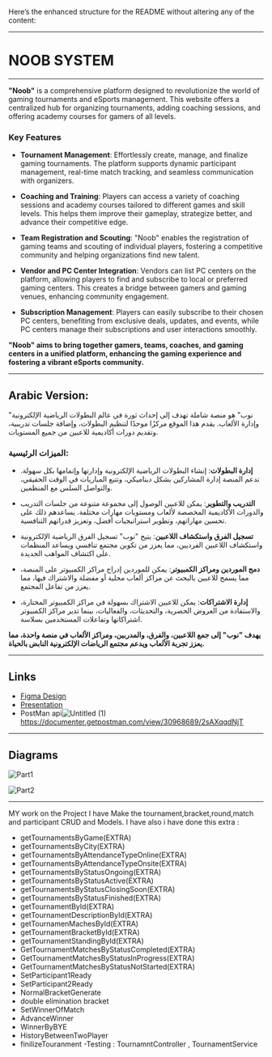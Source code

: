 Here’s the enhanced structure for the README without altering any of the content:

---

# NOOB SYSTEM

---

**"Noob"** is a comprehensive platform designed to revolutionize the world of gaming tournaments and eSports management. This website offers a centralized hub for organizing tournaments, adding coaching sessions, and offering academy courses for gamers of all levels.

### Key Features

- **Tournament Management**: Effortlessly create, manage, and finalize gaming tournaments. The platform supports dynamic participant management, real-time match tracking, and seamless communication with organizers.

- **Coaching and Training**: Players can access a variety of coaching sessions and academy courses tailored to different games and skill levels. This helps them improve their gameplay, strategize better, and advance their competitive edge.

- **Team Registration and Scouting**: "Noob" enables the registration of gaming teams and scouting of individual players, fostering a competitive community and helping organizations find new talent.

- **Vendor and PC Center Integration**: Vendors can list PC centers on the platform, allowing players to find and subscribe to local or preferred gaming centers. This creates a bridge between gamers and gaming venues, enhancing community engagement.

- **Subscription Management**: Players can easily subscribe to their chosen PC centers, benefiting from exclusive deals, updates, and events, while PC centers manage their subscriptions and user interactions smoothly.

**"Noob" aims to bring together gamers, teams, coaches, and gaming centers in a unified platform, enhancing the gaming experience and fostering a vibrant eSports community.**

---

## Arabic Version:

"نوب" هو منصة شاملة تهدف إلى إحداث ثورة في عالم البطولات الرياضية الإلكترونية وإدارة الألعاب. يقدم هذا الموقع مركزًا موحدًا لتنظيم البطولات، وإضافة جلسات تدريبية، وتقديم دورات أكاديمية للاعبين من جميع المستويات.

### الميزات الرئيسية:

- **إدارة البطولات**: إنشاء البطولات الرياضية الإلكترونية وإدارتها وإتمامها بكل سهولة. تدعم المنصة إدارة المشاركين بشكل ديناميكي، وتتبع المباريات في الوقت الحقيقي، والتواصل السلس مع المنظمين.

- **التدريب والتطوير**: يمكن للاعبين الوصول إلى مجموعة متنوعة من جلسات التدريب والدورات الأكاديمية المخصصة لألعاب ومستويات مهارات مختلفة. يساعدهم ذلك على تحسين مهاراتهم، وتطوير استراتيجيات أفضل، وتعزيز قدراتهم التنافسية.

- **تسجيل الفرق واستكشاف اللاعبين**: يتيح "نوب" تسجيل الفرق الرياضية الإلكترونية واستكشاف اللاعبين الفرديين، مما يعزز من تكوين مجتمع تنافسي ويساعد المنظمات على اكتشاف المواهب الجديدة.

- **دمج الموردين ومراكز الكمبيوتر**: يمكن للموردين إدراج مراكز الكمبيوتر على المنصة، مما يسمح للاعبين بالبحث عن مراكز ألعاب محلية أو مفضلة والاشتراك فيها، مما يعزز من تفاعل المجتمع.

- **إدارة الاشتراكات**: يمكن للاعبين الاشتراك بسهولة في مراكز الكمبيوتر المختارة، والاستفادة من العروض الحصرية، والتحديثات، والفعاليات، بينما تدير مراكز الكمبيوتر اشتراكاتها وتفاعلات المستخدمين بسلاسة.

**يهدف "نوب" إلى جمع اللاعبين، والفرق، والمدربين، ومراكز الألعاب في منصة واحدة، مما يعزز تجربة الألعاب ويدعم مجتمع الرياضات الإلكترونية النابض بالحياة.**

---

## Links

- [Figma Design](https://www.figma.com/design/uGFtV8Jcs5FD52LDU8ESxv/Untitled?node-id=0-1&t=V7eJ7Z3AifS0XrJO-1)
- [Presentation](https://www.canva.com/design/DAGQ_9lAwuU/uPJlkOj0XV8sx3AN4qdTiA/edit?utm_content=DAGQ_9lAwuU&utm_campaign=designshare&utm_medium=link2&utm_source=sharebutton)
- PostMan api![Untitled (1)](https://github.com/user-attachments/assets/e3ee79e7-eabf-4cd8-b25c-fb4b31d8e012)
https://documenter.getpostman.com/view/30968689/2sAXqqdNjT

---

## Diagrams


![Part1](https://github.com/user-attachments/assets/0235d2e0-464f-431a-99be-ef835b32c0dc)


![Part2](https://github.com/user-attachments/assets/997b509c-1fa1-4ee8-88c3-fbbd132bbc9c)

---

MY work on the Project 
I have Make the tournament,bracket,round,match and participant CRUD and Models. 
I have also i have done this extra : 
- getTournamentsByGame(EXTRA)
- getTournamentsByCity(EXTRA)
- getTournamentsByAttendanceTypeOnline(EXTRA)
- getTournamentsByAttendanceTypeOnsite(EXTRA)
- getTournamentsByStatusOngoing(EXTRA)
- getTournamentsByStatusActive(EXTRA)
- getTournamentsByStatusClosingSoon(EXTRA)
- getTournamentsByStatusFinished(EXTRA)
- getTournamentById(EXTRA)
- getTournamentDescriptionById(EXTRA)
- getTournamenMachesById(EXTRA)
- getTournamentBracketById(EXTRA)
- getTournamentStandingById(EXTRA)
- GetTournamentMatchesByStatusCompleted(EXTRA)
- GetTournamentMatchesByStatusInProgress(EXTRA)
- GetTournamentMatchesByStatusNotStarted(EXTRA)
- SetParticipant1Ready
- SetParticipant2Ready
- NormalBracketGenerate
- double elimination bracket
- SetWinnerOfMatch
- AdvanceWinner
- WinnerByBYE
- HistoryBetweenTwoPlayer
- finilizeTouranment
-Testing : TournamntController , TournamentService








